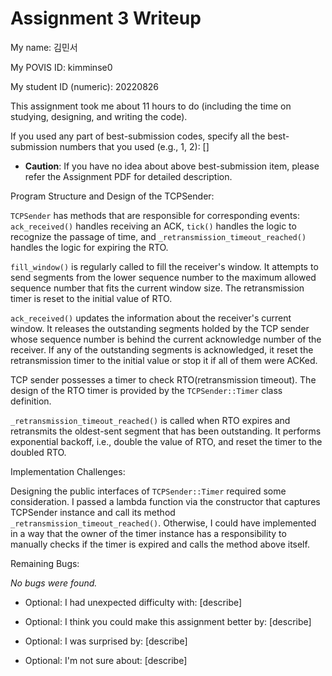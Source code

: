 Assignment 3 Writeup
=============

My name: 김민서

My POVIS ID: kimminse0

My student ID (numeric): 20220826

This assignment took me about 11 hours to do (including the time on studying, designing, and writing the code).

If you used any part of best-submission codes, specify all the best-submission numbers that you used (e.g., 1, 2): []

- **Caution**: If you have no idea about above best-submission item, please refer the Assignment PDF for detailed description.

Program Structure and Design of the TCPSender:

`TCPSender` has methods that are responsible for corresponding events:
`ack_received()` handles receiving an ACK, `tick()` handles the logic to
recognize the passage of time, and `_retransmission_timeout_reached()` handles
the logic for expiring the RTO.

`fill_window()` is regularly called to fill the receiver's window. It attempts
to send segments from the lower sequence number to the maximum allowed sequence
number that fits the current window size. The retransmission timer is reset to
the initial value of RTO.

`ack_received()` updates the information about the receiver's current window.
It releases the outstanding segments holded by the TCP sender whose sequence
number is behind the current acknowledge number of the receiver. If any of the
outstanding segments is acknowledged, it reset the retransmission timer to
the initial value or stop it if all of them were ACKed.

TCP sender possesses a timer to check RTO(retransmission timeout). The design
of the RTO timer is provided by the `TCPSender::Timer` class definition.

`_retransmission_timeout_reached()` is called when RTO expires and retransmits
the oldest-sent segment that has been outstanding. It performs exponential
backoff, i.e., double the value of RTO, and reset the timer to the doubled RTO.

Implementation Challenges:

Designing the public interfaces of `TCPSender::Timer` required some
consideration. I passed a lambda function via the constructor that captures
TCPSender instance and call its method `_retransmission_timeout_reached()`.
Otherwise, I could have implemented in a way that the owner of the timer
instance has a responsibility to manually checks if the timer is expired and
calls the method above itself.

Remaining Bugs:

*No bugs were found.*

- Optional: I had unexpected difficulty with: [describe]

- Optional: I think you could make this assignment better by: [describe]

- Optional: I was surprised by: [describe]

- Optional: I'm not sure about: [describe]
